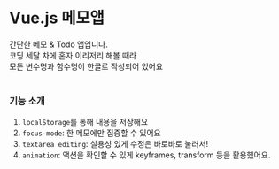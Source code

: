 # Vue.js 메모앱  
간단한 메모 & Todo 앱입니다.  
코딩 세달 차에 혼자 이리저리 해볼 때라  
모든 변수명과 함수명이 한글로 작성되어 있어요  
<br/>
### 기능 소개
1. `localStorage`를 통해 내용을 저장해요
2. `focus-mode`: 한 메모에만 집중할 수 있어요
3. `textarea editing`: 실용성 있게 수정은 바로바로 눌러서!
4. `animation`: 액션을 확인할 수 있게 keyframes, transform 등을 활용했어요.
